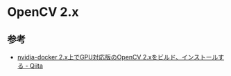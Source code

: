 # OpenCV 2.x

## 参考

* [nvidia-docker 2.x上でGPU対応版のOpenCV 2.xをビルド、インストールする - Qiita](https://qiita.com/yuyakato/items/75cfccb39544d5d7e269)
